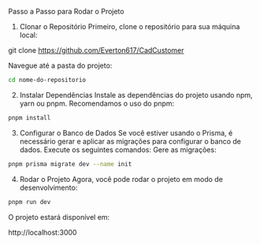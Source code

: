 Passo a Passo para Rodar o Projeto
1. Clonar o Repositório
Primeiro, clone o repositório para sua máquina local:

git clone https://github.com/Everton617/CadCustomer

Navegue até a pasta do projeto:
```bash
cd nome-do-repositorio
```

2. Instalar Dependências
Instale as dependências do projeto usando npm, yarn ou pnpm. Recomendamos o uso do pnpm:
```bash
pnpm install
```

3. Configurar o Banco de Dados
Se você estiver usando o Prisma, é necessário gerar e aplicar as migrações para configurar o banco de dados. Execute os seguintes comandos:
Gere as migrações:
```bash
pnpm prisma migrate dev --name init
```

4. Rodar o Projeto
Agora, você pode rodar o projeto em modo de desenvolvimento:
```bash
pnpm run dev
```

O projeto estará disponível em:


http://localhost:3000
